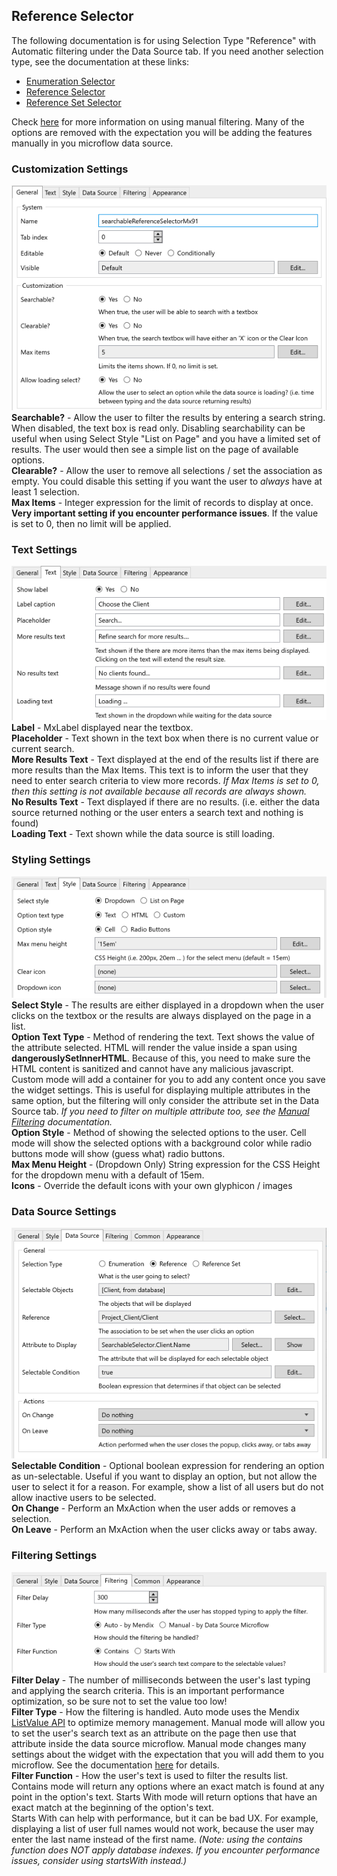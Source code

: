 ## Reference Selector
The following documentation is for using Selection Type "Reference" with Automatic filtering under the Data Source tab. If you need another selection type, see the documentation at these links:
-   [Enumeration Selector](https://github.com/bsgriggs/mendix9-searchable-reference-selector/blob/master/docs/Enumeration.md)
-   [Reference Selector](https://github.com/bsgriggs/mendix9-searchable-reference-selector/blob/master/docs/Reference.md)
-   [Reference Set Selector](https://github.com/bsgriggs/mendix9-searchable-reference-selector/blob/master/docs/ReferenceSet.md)

Check [here](https://github.com/bsgriggs/mendix9-searchable-reference-selector/blob/master/docs/ManualFiltering.md) for more information on using manual filtering. Many of the options are removed with the expectation you will be adding the features manually in you microflow data source.  

### Customization Settings  
![customizationRef](https://github.com/bsgriggs/mendix9-searchable-reference-selector/blob/media/customizationRef.png)  
**Searchable?** - Allow the user to filter the results by entering a search string. When disabled, the text box is read only. Disabling searchability can be useful when using Select Style "List on Page" and you have a limited set of results. The user would then see a simple list on the page of available options.  
**Clearable?** - Allow the user to remove all selections / set the association as empty. You could disable this setting if you want the user to *always* have at least 1 selection.  
**Max Items** - Integer expression for the limit of records to display at once. **Very important setting if you encounter performance issues**. If the value is set to 0, then no limit will be applied.  

### Text Settings
![customizationEnum](https://github.com/bsgriggs/mendix9-searchable-reference-selector/blob/media/textRef.png)  
**Label** - MxLabel displayed near the textbox.  
**Placeholder** - Text shown in the text box when there is no current value or current search.  
**More Results Text** - Text displayed at the end of the results list if there are more results than the Max Items. This text is to inform the user that they need to enter search criteria to view more records. *If Max Items is set to 0, then this setting is not available because all records are always shown.*  
**No Results Text** - Text displayed if there are no results. (i.e. either the data source returned nothing or the user enters a search text and nothing is found)  
**Loading Text** - Text shown while the data source is still loading.  

### Styling Settings  
![styleRef](https://github.com/bsgriggs/mendix9-searchable-reference-selector/blob/media/styleRef.png)  
**Select Style** - The results are either displayed in a dropdown when the user clicks on the textbox or the results are always displayed on the page in a list.  
**Option Text Type** - Method of rendering the text. Text shows the value of the attribute selected. HTML will render the value inside a span using **dangerouslySetInnerHTML**. Because of this, you need to make sure the HTML content is sanitized and cannot have any malicious javascript. Custom mode will add a container for you to add any content once you save the widget settings. This is useful for displaying multiple attributes in the same option, but the filtering will only consider the attribute set in the Data Source tab. *If you need to filter on multiple attribute too, see the [Manual Filtering](https://github.com/bsgriggs/mendix9-searchable-reference-selector/blob/master/docs/ManualFiltering.md) documentation.*  
**Option Style** - Method of showing the selected options to the user. Cell mode will show the selected options with a background color while radio buttons mode will show (guess what) radio buttons.  
**Max Menu Height** - (Dropdown Only) String expression for the CSS Height for the dropdown menu with a default of 15em.  
**Icons** - Override the default icons with your own glyphicon / images  

### Data Source Settings  
![dataSource](https://github.com/bsgriggs/mendix9-searchable-reference-selector/blob/media/dataSourceRef.png)  
**Selectable Condition** - Optional boolean expression for rendering an option as un-selectable. Useful if you want to display an option, but not allow the user to select it for a reason. For example, show a list of all users but do not allow inactive users to be selected.  
**On Change** - Perform an MxAction when the user adds or removes a selection.  
**On Leave** - Perform an MxAction when the user clicks away or tabs away.  

### Filtering Settings  
![filteringSet](https://github.com/bsgriggs/mendix9-searchable-reference-selector/blob/media/filteringReference%26Set.png)  
**Filter Delay** - The number of milliseconds between the user's last typing and applying the search criteria. This is an important performance optimization, so be sure not to set the value too low!  
**Filter Type** - How the filtering is handled. Auto mode uses the Mendix [ListValue API](https://docs.mendix.com/apidocs-mxsdk/apidocs/pluggable-widgets-client-apis-list-values/) to optimize memory management. Manual mode will allow you to set the user's search text as an attribute on the page then use that attribute inside the data source microflow. Manual mode changes many settings about the widget with the expectation that you will add them to you microflow. See the documentation [here](https://github.com/bsgriggs/mendix9-searchable-reference-selector/blob/master/docs/ManualFiltering.md) for details.  
**Filter Function** - How the user's text is used to filter the results list. Contains mode will return any options where an exact match is found at any point in the option's text. Starts With mode will return options that have an exact match at the beginning of the option's text.  
Starts With can help with performance, but it can be bad UX. For example, displaying a list of user full names would not work, because the user may enter the last name instead of the first name. *(Note: using the contains function does NOT apply database indexes. If you encounter performance issues, consider using startsWith instead.)*
